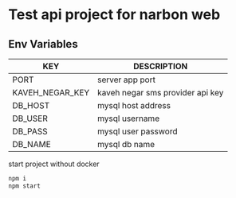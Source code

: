 # Test api project for narbon web

## Env Variables

| KEY | DESCRIPTION |
| ------ | ------ |
|PORT|server app port|
|KAVEH_NEGAR_KEY|kaveh negar sms provider api key|
|DB_HOST|mysql host address|
|DB_USER|mysql username|
|DB_PASS|mysql user password|
|DB_NAME|mysql db name|

start project without docker
```sh
npm i
npm start
```
